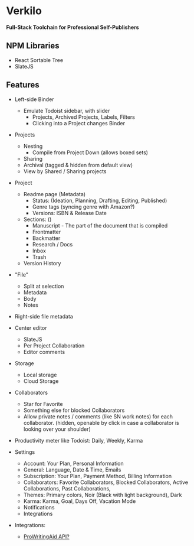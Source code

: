 # Verkilo

**Full-Stack Toolchain for Professional Self-Publishers**

## NPM Libraries

* React Sortable Tree
* SlateJS

## Features

* Left-side Binder
  - Emulate Todoist sidebar, with slider
    - Projects, Archived Projects, Labels, Filters
    - Clicking into a Project changes Binder
* Projects
  - Nesting
    - Compile from Project Down (allows boxed sets)
  - Sharing
  - Archival (tagged & hidden from default view)
  - View by Shared / Sharing projects
* Project
  - Readme page (Metadata)
    - Status: (Ideation, Planning, Drafting, Editing, Published)
    - Genre tags (syncing genre with Amazon?)
    - Versions: ISBN & Release Date
  - Sections: ()
    - Manuscript - The part of the document that is compiled
    - Frontmatter
    - Backmatter
    - Research / Docs
    - Inbox
    - Trash
  - Version History
* "File"
  - Split at selection
  - Metadata
  - Body
  - Notes
* Right-side file metadata
* Center editor
  - SlateJS
  - Per Project Collaboration
  - Editor comments
* Storage
  * Local storage
  * Cloud Storage
* Collaborators
  - Star for Favorite
  - Something else for blocked Collaborators
  - Allow private notes / comments (like SN work notes) for each collaborator. (hidden, openable by click in case a collaborator is looking over your shoulder)

* Productivity meter like Todoist: Daily, Weekly, Karma
* Settings
  - Account: Your Plan, Personal Information
  - General: Language, Date & Time, Emails
  - Subscription: Your Plan, Payment Method, Billing Information
  - Collaborators: Favorite Collaborators, Blocked Collaborators, Active Collaborations, Past Collaborations,
  - Themes: Primary colors, Noir (Black with light background), Dark
  - Karma: Karma, Goal, Days Off, Vacation Mode
  - Notifications
  - Integrations
* Integrations:
  - [ProWritingAid API?](https://prowritingaid.com/en/App/API)
